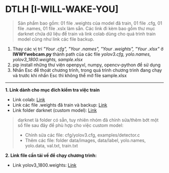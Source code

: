 # DTLH [I-WILL-WAKE-YOU]
> Sản phẩm bao gồm: 01 file .weights của model đã train, 01 file .cfg, 01 file .names, 01 file .xslx làm sẵn. Các link đi kèm bao gồm thư mục darknet chứa dữ liệu để train và link colab dùng cho quá trình train model cũng như link các file backup.
1. Thay các vị trí *"Your .cfg", "Your .names", "Your .weights", "Your .xlsx"* ở **IWWYwebcam.py** thành path của các file *yolov3.cfg, yolo.names, yolov3_1800.weights, sample.xlsx*
2. pip install những thư viện openpyxl, numpy, opencv-python để sử dụng
3. Nhấn Esc để thoát chương trình, trong quá trình chương trình đang chạy và trước khi nhấn Esc thì không thể mở file sample.xlsx
---

**1. Link dành cho mục đích kiểm tra việc train**
- Link colab: [Link](https://colab.research.google.com/drive/1rSjvK0XzyQSCPsmd-y84P3yKCEEklz_U?usp=sharing)
- Link các file .weights đã train và backup: [Link](https://drive.google.com/drive/folders/1D2cVzddCFhke6ibS6RRbSR90bcsBe1pI?usp=sharing)
- Link folder darknet (custom model): [Link](https://drive.google.com/drive/folders/1l9GeB9aBHzD73l0AyKSx7YFgwQQOrQnF?usp=sharing)
> darknet là folder có sẵn, tuy nhiên nhóm đã chỉnh sửa/thêm bớt một số file sau đây để phù hợp cho việc custom model:
> - Chỉnh sửa các file: cfg/yolov3.cfg, examples/detector.c
> - Thêm các file: folder data/images, data/label, yolo.names, yolo.data, val.txt, train.txt

**2. Link file cần tải về để chạy chương trình:**
- Link yolov3_1800.weights: [Link](https://drive.google.com/file/d/1-YtTaFOG0f6hLrN_4hSZ_jDSojtbed7G/view?usp=sharing)
